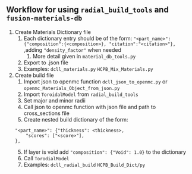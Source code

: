 ## Workflow for using `radial_build_tools` and `fusion-materials-db`
1. Create Materials Dictionary file
    1. Each dictionary entry should be of the form: `"<part_name>":{"composition":{<composition>}, "citation":"<citation>"},` ,adding `"density_factor"` when needed
        1. More detail given in `material_db_tools.py`
    2. Export to .json file
    3. Examples: `dcll_materials.py` `HCPB_Mix_Materials.py`
2. Create build file
    1. Import json to openmc function `dcll_json_to_openmc.py` or `openmc_Materials_Object_from_json.py`
    2. Import `ToroidalModel` from `radial_build_tools`
    2. Set major and minor radii 
    3. Call json to openmc function with json file and path to cross_sections file
    4. Create nested build dictionary of the form:
    ```
    "<part_name>": {"thickness": <thickness>,
        "scores": ["<score>"],
    },
    ``` 
    5. If layer is void add `"composition": {"Void": 1.0}` to the dictionary
    6. Call `TorodialModel`
    7. Examples: `dcll_radial_build` `HCPB_Build_Dict/py`